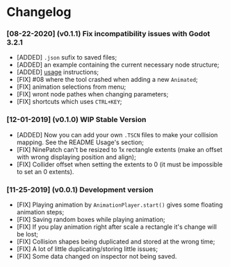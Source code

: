 # Changelog

### [08-22-2020] (v0.1.1) Fix incompatibility issues with Godot 3.2.1
- [ADDED] `.json` sufix to saved files;
- [ADDED] an example containing the current necessary node structure;
- [ADDED] [usage](USAGE.md) instructions;
- [FIX] #08 where the tool crashed when adding a new `Animated`;
- [FIX] animation selections from menu;
- [FIX] wront node pathes when changing parameters;
- [FIX] shortcuts which uses `CTRL+KEY`;

### [12-01-2019] (v0.1.0) WIP Stable Version
- [ADDED] Now you can add your own `.TSCN` files to make your collision mapping. See the README Usage's section;
- [FIX] NinePatch can't be resized to 1x rectangle extents (make an offset with wrong displaying position and align);
- [FIX] Collider offset when setting the extents to 0 (it must be impossible to set an 0 extents).

### [11-25-2019] (v0.0.1) Development version
- [FIX] Playing animation by `AnimationPlayer.start()` gives some floating animation steps;
- [FIX] Saving random boxes while playing animation;
- [FIX] If you play animation right after scale a rectangle it's change will be lost;
- [FIX] Collision shapes being duplicated and stored at the wrong time;
- [FIX] A lot of little duplicating/storing little issues;
- [FIX] Some data changed on inspector not being saved.

